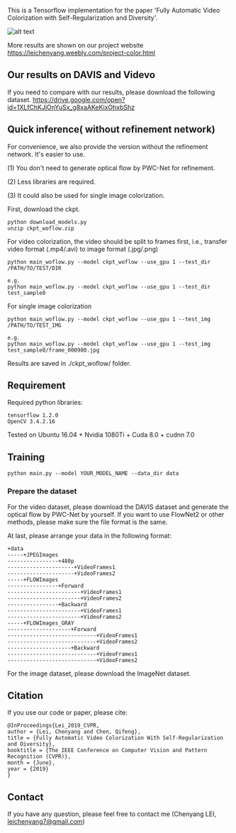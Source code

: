 
This is a Tensorflow implementation for the paper 'Fully Automatic Video Colorization with Self-Regularization and Diversity'.


![alt text](https://github.com/ChenyangLEI/Fully-Automatic-Video-Colorization-with-Self-Regularization-and-Diversity/blob/master/Teaser.PNG)

More results are shown on our project website https://leichenyang.weebly.com/project-color.html

## Our results on DAVIS and Videvo
If you need to compare with our results, please download the following dataset.
https://drive.google.com/open?id=1XLfChKJiOnYuSx_g8xaAKeKixOhxbShz

## Quick inference( without refinement network) 
For convenience, we also provide the version without the refinement network.
It's easier to use.

(1) You don't need to generate optical flow by PWC-Net for refinement. 

(2) Less libraries are required.

(3) It could also be used for single image colorization. 

First, download the ckpt. 

```
python download_models.py
unzip ckpt_woflow.zip
```

For video colorization, the video should be split to frames first, i.e., transfer video format (.mp4/.avi) to image format (.jpg/.png)
```
python main_woflow.py --model ckpt_woflow --use_gpu 1 --test_dir /PATH/TO/TEST/DIR

e.g.
python main_woflow.py --model ckpt_woflow --use_gpu 1 --test_dir test_sample0
```

For single image colorization
```
python main_woflow.py --model ckpt_woflow --use_gpu 1 --test_img /PATH/TO/TEST_IMG

e.g.
python main_woflow.py --model ckpt_woflow --use_gpu 1 --test_img test_sample0/frame_000980.jpg 
```

Results are saved in ./ckpt_woflow/ folder.

## Requirement
Required python libraries:

```
tensorflow 1.2.0
OpenCV 3.4.2.16
```

Tested on Ubuntu 16.04 + Nvidia 1080Ti + Cuda 8.0 + cudnn 7.0


## Training

```
python main.py --model YOUR_MODEL_NAME --data_dir data
```

### Prepare the dataset
For the video dataset, please download the DAVIS dataset and generate the optical flow by PWC-Net by yourself. If you want to use FlowNet2 or other methods, please make sure the file format is the same.

At last, please arrange your data in the following format:

```
+data
-----+JPEGImages
----------------+480p
---------------------+VideoFrames1
---------------------+VideoFrames2
-----+FLOWImages
----------------+Forward
-----------------------+VideoFrames1
-----------------------+VideoFrames2
----------------+Backward
-----------------------+VideoFrames1
-----------------------+VideoFrames2
-----+FLOWImages_GRAY
--------------------+Forward
----------------------------+VideoFrames1
----------------------------+VideoFrames2
--------------------+Backward
----------------------------+VideoFrames1
----------------------------+VideoFrames2
```

For the image dataset, please download the ImageNet dataset.

## Citation
If you use our code or paper, please cite:

```
@InProceedings{Lei_2019_CVPR,
author = {Lei, Chenyang and Chen, Qifeng},
title = {Fully Automatic Video Colorization With Self-Regularization and Diversity},
booktitle = {The IEEE Conference on Computer Vision and Pattern Recognition (CVPR)},
month = {June},
year = {2019}
}
```

## Contact
If you have any question, please feel free to contact me (Chenyang LEI, leichenyang7@gmail.com)

